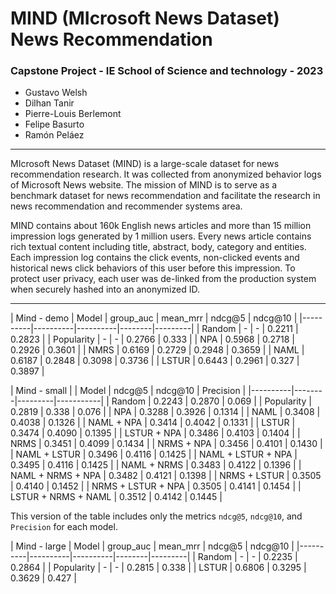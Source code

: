 # **MIND (MIcrosoft News Dataset) News Recommendation**
### Capstone Project - IE School of Science and technology - 2023

- Gustavo Welsh
- Dilhan Tanir
- Pierre-Louis Berlemont
- Felipe Basurto
- Ramón Peláez
-----------------

MIcrosoft News Dataset (MIND) is a large-scale dataset for news recommendation research. It was collected from anonymized behavior logs of Microsoft News website. The mission of MIND is to serve as a benchmark dataset for news recommendation and facilitate the research in news recommendation and recommender systems area.

MIND contains about 160k English news articles and more than 15 million impression logs generated by 1 million users. Every news article contains rich textual content including title, abstract, body, category and entities. Each impression log contains the click events, non-clicked events and historical news click behaviors of this user before this impression. To protect user privacy, each user was de-linked from the production system when securely hashed into an anonymized ID.

----------------

| Mind - demo 
| Model   | group_auc | mean_mrr | ndcg@5 | ndcg@10 |
|----------|----------|----------|--------|---------|
| Random    |   -  |   -  | 0.2211 |  0.2823 |
| Popularity    |   -  |   -  | 0.2766 |  0.333 |
| NPA    |   0.5968   |   0.2718   | 0.2926  |  0.3601 |
| NMRS    |   0.6169  |   0.2729  | 0.2948 |  0.3659 |
| NAML    |   0.6187  |   0.2848  | 0.3098 |  0.3736 |
| LSTUR    |   0.6443  |   0.2961  | 0.327 |  0.3897 |


| Mind - small |
| Model | ndcg@5 | ndcg@10 | Precision |
|----------|--------|---------|-----------|
| Random    | 0.2243 |  0.2870 | 0.069 |
| Popularity    | 0.2819 |  0.338 | 0.076 |
| NPA	| 0.3288 |	0.3926 |	0.1314 |
| NAML    | 0.3408 |  0.4038 | 0.1326 |
| NAML + NPA    | 0.3414 |  0.4042 | 0.1331 |
| LSTUR    | 0.3474 |  0.4090 | 0.1395 |
| LSTUR + NPA | 0.3486 |  0.4103 | 0.1404 |
| NRMS    | 0.3451 |  0.4099 | 0.1434 |
| NRMS + NPA    | 0.3456 |  0.4101 | 0.1430 |
| NAML + LSTUR    | 0.3496 |  0.4116 | 0.1425 |
| NAML + LSTUR + NPA    | 0.3495 |  0.4116 | 0.1425 |
| NAML + NRMS    | 0.3483 |  0.4122 | 0.1396 |
| NAML + NRMS + NPA    | 0.3482 |  0.4121 | 0.1398 |
| NRMS + LSTUR    | 0.3505 |  0.4140 | 0.1452 |
| NRMS + LSTUR + NPA    | 0.3505 |  0.4141 | 0.1454 |
| LSTUR + NRMS + NAML | 0.3512 | 0.4142 | 0.1445 |

This version of the table includes only the metrics `ndcg@5`, `ndcg@10`, and `Precision` for each model.


| Mind - large
| Model   | group_auc | mean_mrr | ndcg@5 | ndcg@10 |
|----------|----------|----------|--------|---------|
| Random    |   -  |   -  | 0.2235 |  0.2864 |
| Popularity    |   -  |   -  | 0.2815 |  0.338 |
| LSTUR    |   0.6806  |   0.3295  | 0.3629 |  0.427 |
